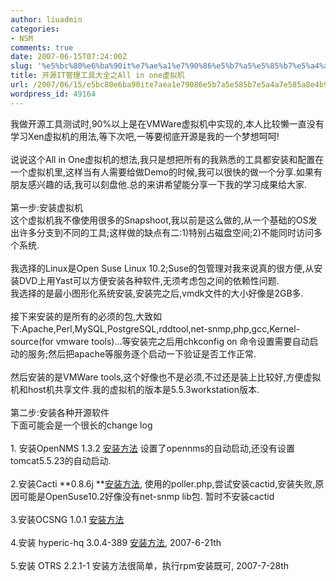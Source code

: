 ```yaml
---
author: liuadmin
categories:
- NSM
comments: true
date: 2007-06-15T07:24:00Z
slug: '%e5%bc%80%e6%ba%90it%e7%ae%a1%e7%90%86%e5%b7%a5%e5%85%b7%e5%a4%a7%e5%85%a8%e4%b9%8ball-in-one%e8%99%9a%e6%8b%9f%e6%9c%ba'
title: 开源IT管理工具大全之All in one虚拟机
url: /2007/06/15/e5bc80e6ba90ite7aea1e79086e5b7a5e585b7e5a4a7e585a8e4b98ball-in-onee8999ae68b9fe69cba/
wordpress_id: 49164
---
```


我做开源工具测试时,90%以上是在VMWare虚拟机中实现的,本人比较懒一直没有学习Xen虚拟机的用法,等下次吧,一等要彻底开源是我的一个梦想呵呵!<br /><br />说说这个All in One虚拟机的想法,我只是想把所有的我熟悉的工具都安装和配置在一个虚拟机里,这样当有人需要给做Demo的时候,我可以很快的做一个分享.如果有朋友感兴趣的话,我可以刻盘他.总的来讲希望能分享一下我的学习成果给大家.<br /><br />第一步:安装虚拟机<br />这个虚拟机我不像使用很多的Snapshoot,我以前是这么做的,从一个基础的OS发出许多分支到不同的工具;这样做的缺点有二:1)特别占磁盘空间;2)不能同时访问多个系统.<br /><br />我选择的Linux是Open Suse Linux 10.2;Suse的包管理对我来说真的很方便,从安装DVD上用Yast可以方便安装各种软件,无须考虑包之间的依赖性问题.<br />我选择的是最小图形化系统安装,安装完之后,vmdk文件的大小好像是2GB多.<br /><br />接下来安装的是所有的必须的包,大致如下:Apache,Perl,MySQL,PostgreSQL,rddtool,net-snmp,php,gcc,Kernel-source(for vmware tools)...等安装完之后用chkconfig on 命令设置需要自动启动的服务;然后把apache等服务逐个启动一下验证是否工作正常.<br /><br />然后安装的是VMWare tools,这个好像也不是必须,不过还是装上比较好,方便虚拟机和host机共享文件.我的虚拟机的版本是5.5.3workstation版本.<br /><br />第二步:安装各种开源软件<br />下面可能会是一个很长的change log<br /><br />1. 安装OpenNMS 1.3.2 [安装方法](http://lzheng.blogspot.com/2007/05/install-opennms-132-on-opensuse-102.html) 设置了opennms的自动启动,还没有设置tomcat5.5.23的自动启动.<br /><br />2.安装Cacti **0.8.6j **[安装方法](http://lzheng.blogspot.com/2007/06/how-to-install-cacti-on-opensuse-102.html), 使用的poller.php,尝试安装cactid,安装失败,原因可能是OpenSuse10.2好像没有net-snmp lib包. 暂时不安装cactid<br /><br />3.安装OCSNG 1.0.1 [安装方法](http://lzheng.blogspot.com/2007/06/how-to-install-ocsng-101-on-opensuse.html)<br /><br />4.安装 hyperic-hq 3.0.4-389 [安装方法](http://lzheng.blogspot.com/2007/06/how-to-install-hyperic-hq-on-opensuse.html), 2007-6-21th<br /><br />5.安装 OTRS 2.2.1-1 安装方法很简单，执行rpm安装既可, 2007-7-28th<br /><br />
